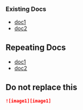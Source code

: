 ### Existing Docs

- [doc1][doc1]
- [doc2][doc2]

## Repeating Docs

- [doc1][doc1]
- [doc2][doc2]

## Do not replace this
```md
![image1][image1]
```

[doc1]: doc1.md
[doc2]: ./doc2.md
[image1]: assets/image1.png
